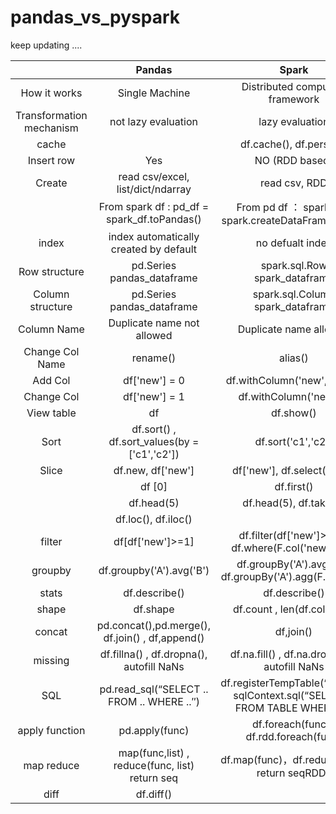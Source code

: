 # pandas_vs_pyspark

keep updating ....

|  | Pandas | Spark |
| :---: | :---: | :---: |
| How it works | Single Machine | Distributed computing framework |
| Transformation mechanism | not lazy evaluation | lazy evaluation |
| cache | | df.cache(), df.persist() |
| Insert row| Yes | NO (RDD based) |
| Create | read csv/excel, list/dict/ndarray | read csv, RDD |
|        | From spark df : pd_df = spark_df.toPandas() | From pd df ： spark df = spark.createDataFrame(pd_df) |
| index | index automatically created by default | no defualt index |
| Row structure| pd.Series pandas_dataframe | spark.sql.Row  spark_dataframe|
| Column structure| pd.Series pandas_dataframe | spark.sql.Column  spark_dataframe|
| Column Name | Duplicate name not allowed | Duplicate name allowed |
| Change Col Name| rename()| alias() |
| Add Col | df['new'] = 0 | df.withColumn('new',F.lit(0)) |  
| Change Col | df['new'] = 1 | df.withColumn('new',1) |
| View table | df | df.show() |
| Sort | df.sort() , df.sort_values(by = ['c1','c2']) | df.sort('c1','c2') |
| Slice | df.new, df['new'] | df['new'], df.select('new') |
| | df [0] | df.first() |
| | df.head(5) | df.head(5), df.take(5) |
| | df.loc(), df.iloc() | |
| filter | df[df['new']>=1] | df.filter(df['new']>=1) , df.where(F.col('new')>=1) |
| groupby | df.groupby('A').avg('B') | df.groupBy('A').avg('B'), df.groupBy('A').agg(F.avg('B')) |
| stats | df.describe() | df.describe() |
| shape | df.shape | df.count , len(df.columns) |
| concat | pd.concat(),pd.merge(), df.join() , df,append() | df,join() |
| missing | df.fillna() , df.dropna(), autofill NaNs | df.na.fill() , df.na.drop() ,no autofill NaNs|
| SQL | pd.read_sql(“SELECT .. FROM .. WHERE ..″) | df.registerTempTable(“TABLE”) <br /> sqlContext.sql(“SELECT .. FROM TABLE WHERE ..″) |
| apply function | pd.apply(func) | df.foreach(func) , df.rdd.foreach(func) |
| map reduce | map(func,list) , reduce(func, list) <br /> return seq|  df.map(func)，df.reduce(func) <br /> return seqRDDs |
| diff |  df.diff() |  |
